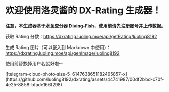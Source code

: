 <h1>欢迎使用洛灵酱的 DX-Rating 生成器！</h1>
<b>注意，本生成器基于水鱼查分器 <a href="https://www.diving-fish.com/maimaidx/prober/" target="_blank">Diving-Fish</a>，使用前请先注册账号并上传数据。</b>
<p>获取 Rating 分数：<a href="https://dxrating.luoling.moe/api/getRating/luoling8192" target="_blank">https://dxrating.luoling.moe/api/getRating/luoling8192</a></p>
<p>生成 Rating 图片（可以嵌入到 Markdown 中使用）：<a href="https://dxrating.luoling.moe/api/genImage/luoling8192" target="_blank">https://dxrating.luoling.moe/api/genImage/luoling8192</a></p>
<p>使用前替换掉用户名就好啦～</p>
![telegram-cloud-photo-size-5-6147638651182495857-x](https://github.com/luoling8192/dxrating/assets/44741987/00df2bbd-c70f-4e25-8858-bfade166f298)
